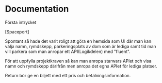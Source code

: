# Documentation

Första intrycket

[Spaceport]

Spontant så hade det varit roligt att göra en hemsida som UI
där man kan välja namn, rymdskepp, parkeringsplats av dom som är lediga
samt tid man vill parkera som man anropar ett API(Logikdelen) med "fluent".

För att uppfylla projektkraven så kan man anropa starwars APIet och
visa namn och rymdskepp därifrån men anropa det egna APIet för
lediga platser.

Return bör ge en biljett med ett pris och betalningsinformation.

